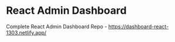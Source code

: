 # React Admin Dashboard

Complete React Admin Dashboard Repo - 
https://dashboard-react-1303.netlify.app/

